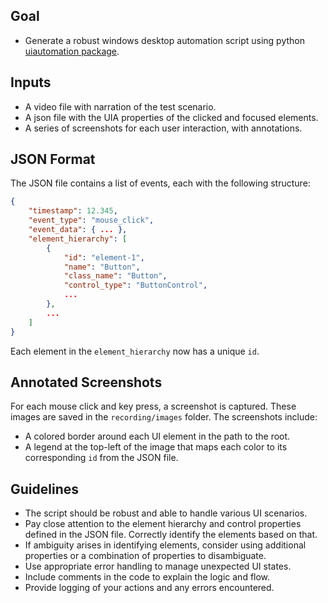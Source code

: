 ## Goal
- Generate a robust windows desktop automation script using python [uiautomation package](https://github.com/yinkaisheng/Python-UIAutomation-for-Windows).

## Inputs
- A video file with narration of the test scenario.
- A json file with the UIA properties of the clicked and focused elements.
- A series of screenshots for each user interaction, with annotations.

## JSON Format
The JSON file contains a list of events, each with the following structure:
```json
{
    "timestamp": 12.345,
    "event_type": "mouse_click",
    "event_data": { ... },
    "element_hierarchy": [
        {
            "id": "element-1",
            "name": "Button",
            "class_name": "Button",
            "control_type": "ButtonControl",
            ...
        },
        ...
    ]
}
```
Each element in the `element_hierarchy` now has a unique `id`.

## Annotated Screenshots
For each mouse click and key press, a screenshot is captured. These images are saved in the `recording/images` folder.
The screenshots include:
- A colored border around each UI element in the path to the root.
- A legend at the top-left of the image that maps each color to its corresponding `id` from the JSON file.

## Guidelines
- The script should be robust and able to handle various UI scenarios.
- Pay close attention to the element hierarchy and control properties defined in the JSON file. Correctly identify the elements based on that.
- If ambiguity arises in identifying elements, consider using additional properties or a combination of properties to disambiguate.
- Use appropriate error handling to manage unexpected UI states.
- Include comments in the code to explain the logic and flow.
- Provide logging of your actions and any errors encountered.